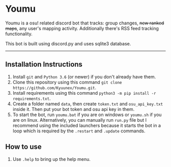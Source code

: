 # Youmu

Youmu is a osu! related discord bot that tracks: group changes, ~~new ranked maps~~, any user's mapping activity. Additionally there's RSS feed tracking functionality.

This bot is built using discord.py and uses sqlite3 database.

---

## Installation Instructions

1. Install `git` and `Python 3.6` (or newer) if you don't already have them.
2. Clone this repository using this command `git clone https://github.com/Kyuunex/Youmu.git`.
3. Install requirements using this command `python3 -m pip install -r requirements.txt`.
4. Create a folder named `data`, then create `token.txt` and `osu_api_key.txt` inside it. Then put your bot token and osu api key in them. 
5. To start the bot, run `youmu.bat` if you are on windows or `youmu.sh` if you are on linux. Alternatively, you can manually run `run.py` file but I recommend using the included launchers because it starts the bot in a loop which is required by the `.restart` and `.update` commands.

## How to use

1. Use `.help` to bring up the help menu.

